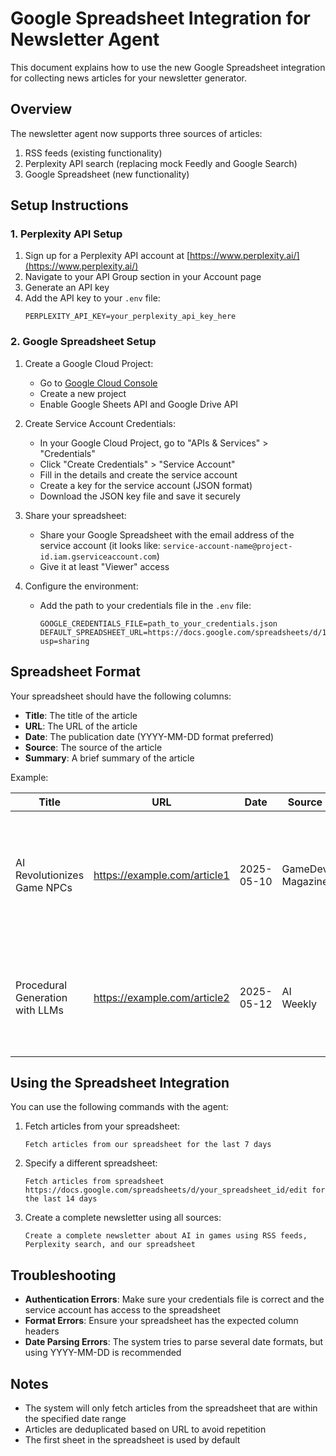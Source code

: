 # Google Spreadsheet Integration for Newsletter Agent

This document explains how to use the new Google Spreadsheet integration for collecting news articles for your newsletter generator.

## Overview

The newsletter agent now supports three sources of articles:
1. RSS feeds (existing functionality)
2. Perplexity API search (replacing mock Feedly and Google Search)
3. Google Spreadsheet (new functionality)

## Setup Instructions

### 1. Perplexity API Setup

1. Sign up for a Perplexity API account at [https://www.perplexity.ai/](https://www.perplexity.ai/)
2. Navigate to your API Group section in your Account page
3. Generate an API key
4. Add the API key to your `.env` file:
   ```
   PERPLEXITY_API_KEY=your_perplexity_api_key_here
   ```

### 2. Google Spreadsheet Setup

1. Create a Google Cloud Project:
   - Go to [Google Cloud Console](https://console.cloud.google.com/)
   - Create a new project
   - Enable Google Sheets API and Google Drive API

2. Create Service Account Credentials:
   - In your Google Cloud Project, go to "APIs & Services" > "Credentials"
   - Click "Create Credentials" > "Service Account"
   - Fill in the details and create the service account
   - Create a key for the service account (JSON format)
   - Download the JSON key file and save it securely

3. Share your spreadsheet:
   - Share your Google Spreadsheet with the email address of the service account (it looks like: `service-account-name@project-id.iam.gserviceaccount.com`)
   - Give it at least "Viewer" access

4. Configure the environment:
   - Add the path to your credentials file in the `.env` file:
     ```
     GOOGLE_CREDENTIALS_FILE=path_to_your_credentials.json
     DEFAULT_SPREADSHEET_URL=https://docs.google.com/spreadsheets/d/103g1TNDIyp1h0kiiZ43ReJWuUnrz_GGTNsFcrjjMxEE/edit?usp=sharing
     ```

## Spreadsheet Format

Your spreadsheet should have the following columns:
- **Title**: The title of the article
- **URL**: The URL of the article
- **Date**: The publication date (YYYY-MM-DD format preferred)
- **Source**: The source of the article
- **Summary**: A brief summary of the article

Example:

| Title | URL | Date | Source | Summary |
|-------|-----|------|--------|---------|
| AI Revolutionizes Game NPCs | https://example.com/article1 | 2025-05-10 | GameDev Magazine | This article discusses how AI is changing the way NPCs behave in modern games... |
| Procedural Generation with LLMs | https://example.com/article2 | 2025-05-12 | AI Weekly | Large language models are now being used to generate game content... |

## Using the Spreadsheet Integration

You can use the following commands with the agent:

1. Fetch articles from your spreadsheet:
   ```
   Fetch articles from our spreadsheet for the last 7 days
   ```

2. Specify a different spreadsheet:
   ```
   Fetch articles from spreadsheet https://docs.google.com/spreadsheets/d/your_spreadsheet_id/edit for the last 14 days
   ```

3. Create a complete newsletter using all sources:
   ```
   Create a complete newsletter about AI in games using RSS feeds, Perplexity search, and our spreadsheet
   ```

## Troubleshooting

- **Authentication Errors**: Make sure your credentials file is correct and the service account has access to the spreadsheet
- **Format Errors**: Ensure your spreadsheet has the expected column headers
- **Date Parsing Errors**: The system tries to parse several date formats, but using YYYY-MM-DD is recommended

## Notes

- The system will only fetch articles from the spreadsheet that are within the specified date range
- Articles are deduplicated based on URL to avoid repetition
- The first sheet in the spreadsheet is used by default

